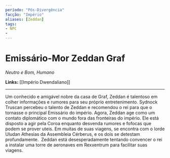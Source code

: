 ```yaml
---
período: "Pós-Divergência"
facção: "Império"
aliases: [Zeddan]
tags:
- NPC
- 
---
```


# **Emissário-Mor Zeddan Graf**
*Neutro e Bom, Humano*

**Links:** [[Império Dwendaliano]]

---

Um conhecido e amigável nobre da casa de Graf, Zeddan é talentoso em colher informações e rumores para seu próprio entretenimento. Sydnock Truscan percebeu o talento de Zeddan e recomendou o rei para que o tornasse o principal Emissário do império. Agora, Zeddan age como um contato diplomático com o mundo fora das fronteiras do império. Ele está disposto a agir pela Coroa enquanto desvenda rumores e fofocas que podem se prover uteis. Em muitas de suas viagens, se encontra com o lorde Uludan Athesias da Assembleia Cérberus, e os dois se detestam profundamente.  Zeddan está desesperadamente tentando convencer o rei a instalar uma torre de aeronaves em Rexxentrum para facilitar suas viagens.